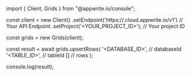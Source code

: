import { Client, Grids } from "@appwrite.io/console";

const client = new Client()
    .setEndpoint('https://<REGION>.cloud.appwrite.io/v1') // Your API Endpoint
    .setProject('<YOUR_PROJECT_ID>'); // Your project ID

const grids = new Grids(client);

const result = await grids.upsertRows(
    '<DATABASE_ID>', // databaseId
    '<TABLE_ID>', // tableId
    [] // rows
);

console.log(result);

